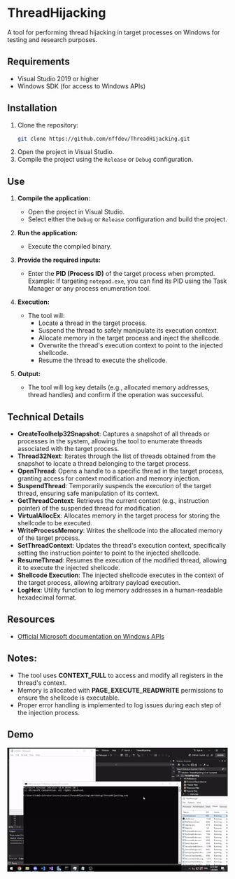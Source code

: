# ThreadHijacking
A tool for performing thread hijacking in target processes on Windows for testing and research purposes.

## Requirements
- Visual Studio 2019 or higher
- Windows SDK (for access to Windows APIs)

## Installation
1. Clone the repository:
   ```bash
   git clone https://github.com/nffdev/ThreadHijacking.git
   ```
2. Open the project in Visual Studio.
3. Compile the project using the `Release` or `Debug` configuration.

## Use

1. **Compile the application:**
   - Open the project in Visual Studio.
   - Select either the `Debug` or `Release` configuration and build the project.

2. **Run the application:**
   - Execute the compiled binary.

3. **Provide the required inputs:**
   - Enter the **PID (Process ID)** of the target process when prompted.  
     Example: If targeting `notepad.exe`, you can find its PID using the Task Manager or any process enumeration tool.

4. **Execution:**
   - The tool will:
     - Locate a thread in the target process.
     - Suspend the thread to safely manipulate its execution context.
     - Allocate memory in the target process and inject the shellcode.
     - Overwrite the thread's execution context to point to the injected shellcode.
     - Resume the thread to execute the shellcode.

5. **Output:**
   - The tool will log key details (e.g., allocated memory addresses, thread handles) and confirm if the operation was successful.
  
## Technical Details

- **CreateToolhelp32Snapshot**: Captures a snapshot of all threads or processes in the system, allowing the tool to enumerate threads associated with the target process.
- **Thread32Next**: Iterates through the list of threads obtained from the snapshot to locate a thread belonging to the target process.
- **OpenThread**: Opens a handle to a specific thread in the target process, granting access for context modification and memory injection.
- **SuspendThread**: Temporarily suspends the execution of the target thread, ensuring safe manipulation of its context.
- **GetThreadContext**: Retrieves the current context (e.g., instruction pointer) of the suspended thread for modification.
- **VirtualAllocEx**: Allocates memory in the target process for storing the shellcode to be executed.
- **WriteProcessMemory**: Writes the shellcode into the allocated memory of the target process.
- **SetThreadContext**: Updates the thread's execution context, specifically setting the instruction pointer to point to the injected shellcode.
- **ResumeThread**: Resumes the execution of the modified thread, allowing it to execute the injected shellcode.
- **Shellcode Execution**: The injected shellcode executes in the context of the target process, allowing arbitrary payload execution.
- **LogHex**: Utility function to log memory addresses in a human-readable hexadecimal format.

## Resources

- [Official Microsoft documentation on Windows APIs](https://docs.microsoft.com/en-us/windows/win32/)

## Notes:
- The tool uses **CONTEXT_FULL** to access and modify all registers in the thread's context.
- Memory is allocated with **PAGE_EXECUTE_READWRITE** permissions to ensure the shellcode is executable.
- Proper error handling is implemented to log issues during each step of the injection process.

## Demo

![Demo](https://raw.githubusercontent.com/nffdev/ThreadHijacking/main/demo.gif)

